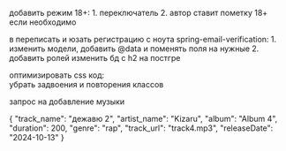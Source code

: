 добавить режим 18+:
    1. переключатель 
    2. автор ставит пометку 18+ если необходимо

в переписать и юзать регистрацию с ноута spring-email-verification:
    1. изменить модели, добавить @data  и поменять поля на нужные
    2. добавить ролей
    изменить бд с h2 на постгре

оптимизировать css код:  
    убрать задвоения и повторения классов

запрос на добавление музыки

{
    "track_name": "дежавю 2",
    "artist_name": "Kizaru",
    "album": "Album 4",
    "duration": 200,
    "genre": "rap",
    "track_url": "track4.mp3",
    "releaseDate": "2024-10-13"
}
